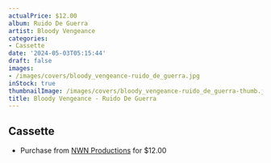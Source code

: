 ```yaml
---
actualPrice: $12.00
album: Ruido De Guerra
artist: Bloody Vengeance
categories:
- Cassette
date: '2024-05-03T05:15:44'
draft: false
images:
- /images/covers/bloody_vengeance-ruido_de_guerra.jpg
inStock: true
thumbnailImage: /images/covers/bloody_vengeance-ruido_de_guerra-thumb.jpg
title: Bloody Vengeance - Ruido De Guerra
---
```


## Cassette
* Purchase from [NWN Productions](http://shop.nwnprod.com/index.php?route=product/product&path=73&product_id=46548&sort=pd.name&order=ASC) for $12.00
